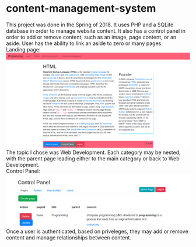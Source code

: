 # content-management-system
This project was done in the Spring of 2018. It uses PHP and a SQLite database in order to manage website content. It also has a control panel in order to add or remove content, such as an image, page content, or an aside. User has the ability to link an aside to zero or many pages.  
Landing page: 
![alt text](https://raw.githubusercontent.com/bd16ells/content-management-system/master/landing_page.png)  
The topic I chose was Web Development. Each category may be nested, with the parent page leading either to the main category or back to Web Development.  
Control Panel:  
![alt text](https://raw.githubusercontent.com/bd16ells/content-management-system/master/control_panel.png)  
Once a user is authenticated, based on priveleges, they may add or remove content and manage relationships between content.
